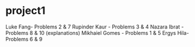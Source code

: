 # project1
Luke Fang- Problems 2 & 7
Rupinder Kaur - Problems 3 & 4
Nazara Ibrat - Problems 8 & 10 (explanations)
Mikhaiel Gomes - Problems 1 & 5
Ergys Hila- Problems 6 & 9
